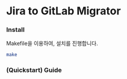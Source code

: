 # Jira to GitLab Migrator

### Install
Makefile을 이용하여, 설치를 진행합니다.
```bash
make
```
### (Quickstart) Guide
